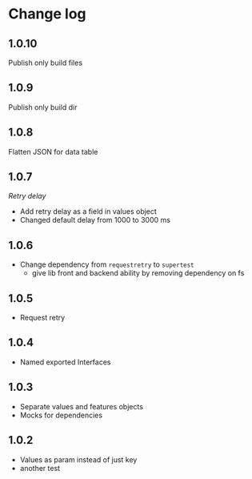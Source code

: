 # Change log

## 1.0.10

Publish only build files

## 1.0.9

Publish only build dir

## 1.0.8

Flatten JSON for data table

## 1.0.7

*Retry delay*

* Add retry delay as a field in values object
* Changed default delay from 1000 to 3000 ms

## 1.0.6

* Change dependency from `requestretry` to `supertest`
    * give lib front and backend ability by removing dependency on fs


## 1.0.5

* Request retry

## 1.0.4

* Named exported Interfaces

## 1.0.3

* Separate values and features objects
* Mocks for dependencies

## 1.0.2

* Values as param instead of just key
* another test